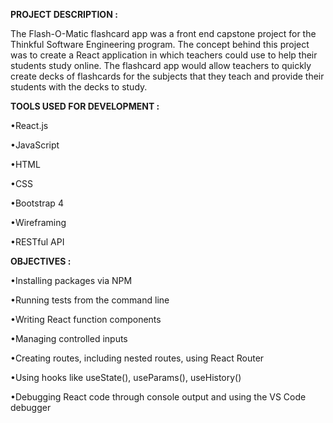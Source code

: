 **PROJECT DESCRIPTION :**


The Flash-O-Matic flashcard app was a front end capstone project for the Thinkful Software Engineering program. The concept behind this project was to create a React application in which teachers could use to help their students study online. The flashcard app would allow teachers to quickly create decks of flashcards for the subjects that they teach and provide their students with the decks to study.




**TOOLS USED FOR DEVELOPMENT :**

•React.js

•JavaScript

•HTML

•CSS

•Bootstrap 4

•Wireframing

•RESTful API





**OBJECTIVES :**


•Installing packages via NPM

•Running tests from the command line

•Writing React function components

•Managing controlled inputs

•Creating routes, including nested routes, using React Router

•Using hooks like useState(), useParams(), useHistory()

•Debugging React code through console output and using the VS Code debugger

